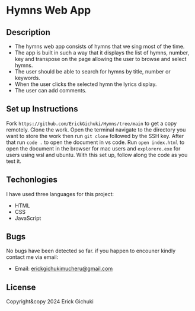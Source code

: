 # Hymns Web App
## Description
- The hymns web app consists of hymns that we sing most of the time.
- The app is built in such a way that it displays the list of hymns, number, key and transpose on the page allowing the user to browse and select hymns.
- The user should be able to search for hymns by title, number or keywords.
- When the user clicks the selected hymn the lyrics display.
- The user can add comments.
## Set up Instructions
Fork ```https://github.com/ErickGichuki/Hymns/tree/main``` to get a copy remotely.
Clone the work. Open the terminal navigate to the directory you want to store the work then run ```git clone``` followed by the SSH key.
After that run ```code .``` to open the document in vs code.
Run ```open index.html``` to open the document in the browser for mac users and ```explorere.exe``` for users using wsl and ubuntu.
With this set up, follow along the code as you test it.
## Techonlogies
I have used three languages for this project:
- HTML
- CSS
- JavaScript
## Bugs
No bugs have been detected so far. if you happen to encouner kindly contact me via email:
- Email: erickgichukimucheru@gmail.com
## License
Copyright&copy 2024 Erick Gichuki



